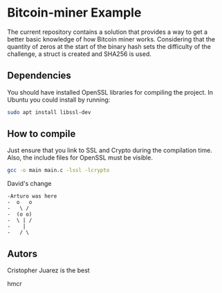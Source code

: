 # Bitcoin-miner Example

The current repository contains a solution that provides a way to get a better basic knowledge of how Bitcoin miner works.
Considering that the quantity of zeros at the start of the binary hash sets the difficulty of the challenge, a struct is created and SHA256 is used.

## Dependencies

You should have installed OpenSSL libraries for compiling the project. In Ubuntu you could install by running:

```bash
sudo apt install libssl-dev
```

## How to compile

Just ensure that you link to SSL and Crypto during the compilation time. Also, the include files for OpenSSL must be visible.

```bash
gcc -o main main.c -lssl -lcrypto
```

David's change

```text
-Arturo was here
-  o   o
-   \ /
-  (o o)
-  \ | /
-    |
-   / \
```

## Autors
Cristopher Juarez is the best

hmcr
